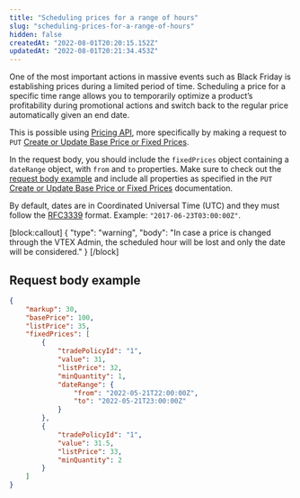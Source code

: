 ```yaml
---
title: "Scheduling prices for a range of hours"
slug: "scheduling-prices-for-a-range-of-hours"
hidden: false
createdAt: "2022-08-01T20:20:15.152Z"
updatedAt: "2022-08-01T20:21:34.453Z"
---
```

One of the most important actions in massive events such as Black Friday is establishing prices during a limited period of time. Scheduling a price for a specific time range allows you to temporarily optimize a product’s profitability during promotional actions and switch back to the regular price automatically given an end date.

This is possible using [Pricing API](https://developers.vtex.com/vtex-rest-api/reference/pricing-api-overview), more specifically by making a request to `PUT` [Create or Update Base Price or Fixed Prices](https://developers.vtex.com/vtex-rest-api/reference/createupdatepriceorfixedprice).

In the request body, you should include the `fixedPrices` object containing a `dateRange` object, with `from` and `to` properties. Make sure to check out the [request body example](#request-body-example) and include all properties as specified in the `PUT`  [Create or Update Base Price or Fixed Prices](https://developers.vtex.com/vtex-rest-api/reference/createupdatepriceorfixedprice) documentation.  

By default, dates are in Coordinated Universal Time (UTC) and they must follow the [RFC3339](https://www.ietf.org/rfc/rfc3339.txt) format. Example: `"2017-06-23T03:00:00Z"`.

[block:callout]
{
  "type": "warning",
  "body": "In case a price is changed through the VTEX Admin, the scheduled hour will be lost and only the date will be considered."
}
[/block]

## Request body example


```json
{
    "markup": 30,
    "basePrice": 100,
    "listPrice": 35,
    "fixedPrices": [
        {
            "tradePolicyId": "1",
            "value": 31,
            "listPrice": 32,
            "minQuantity": 1,
            "dateRange": {
                "from": "2022-05-21T22:00:00Z",
                "to": "2022-05-21T23:00:00Z"
            }
        },
        {
            "tradePolicyId": "1",
            "value": 31.5,
            "listPrice": 33,
            "minQuantity": 2
        }
    ]
}
```